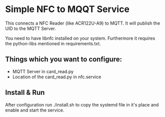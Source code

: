 # Simple NFC to MQQT Service

This connects a NFC Reader (like ACR122U-A9) to MQTT. It will publish the UID to the MQTT Server.

You need to have libnfc installed on your system.
Furthermore it requires the python-libs mentioned in requirements.txt.


## Things which you want to configure:

- MQTT Server in card_read.py
- Location of the card_read.py in nfc.service

## Install & Run

After configuration run ./install.sh to copy the systemd file in it's place and enable and start the service.
